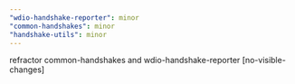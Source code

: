 ```yaml
---
"wdio-handshake-reporter": minor
"common-handshakes": minor
"handshake-utils": minor
---
```


refractor common-handshakes and wdio-handshake-reporter [no-visible-changes]
